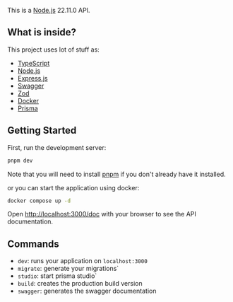 This is a [Node.js](https://nodejs.org/) 22.11.0 API.

## What is inside?

This project uses lot of stuff as:

- [TypeScript](https://www.typescriptlang.org/)
- [Node.js](https://nodejs.org/)
- [Express.js](https://expressjs.com)
- [Swagger](https://swagger.io)
- [Zod](https://zod.dev)
- [Docker](https://www.docker.com)
- [Prisma](https://www.prisma.io)

## Getting Started

First, run the development server:

```bash
pnpm dev
```

Note that you will need to install [pnpm](https://pnpm.io/installation) if you don't already have it installed.

or you can start the application using docker:

```bash
docker compose up -d
```

Open [http://localhost:3000/doc](http://localhost:3000/doc) with your browser to see the API documentation.

## Commands

- `dev`: runs your application on `localhost:3000`
- `migrate`: generate your migrations`
- `studio`: start prisma studio`
- `build`: creates the production build version
- `swagger`: generates the swagger documentation
